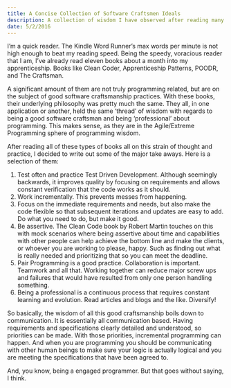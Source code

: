 ```yaml
---
title: A Concise Collection of Software Craftsmen Ideals
description: A collection of wisdom I have observed after reading many books.
date: 5/2/2016
---
```


I’m a quick reader. The Kindle Word Runner’s max words per minute is not high enough to beat my reading speed. Being the speedy, voracious reader that I am, I’ve already read eleven books about a month into my apprenticeship. Books like Clean Coder, Apprenticeship Patterns, POODR, and The Craftsman.

A significant amount of them are not truly programming related, but are on the subject of good software craftsmanship practices. With these books, their underlying philosophy was pretty much the same. They all, in one application or another, held the same ‘thread’ of wisdom with regards to being a good software craftsman and being ‘professional’ about programming. This makes sense, as they are in the Agile/Extreme Programming sphere of programming wisdom.

After reading all of these types of books all on this strain of thought and practice, I decided to write out some of the major take aways. Here is a selection of them:

1. Test often and practice Test Driven Development. Although seemingly backwards, it improves quality by focusing on requirements and allows constant verification that the code works as it should.
2. Work incrementally. This prevents messes from happening.
3. Focus on the immediate requirements and needs, but also make the code flexible so that subsequent iterations and updates are easy to add. Do what you need to do, but make it good.
4. Be assertive. The Clean Code book by Robert Martin touches on this with mock scenarios where being assertive about time and capabilities with other people can help achieve the bottom line and make the clients, or whoever you are working to please, happy. Such as finding out what is really needed and prioritizing that so you can meet the deadline.
5. Pair Programming is a good practice. Collaboration is important. Teamwork and all that. Working together can reduce major screw ups and failures that would have resulted from only one person handling something.
6. Being a professional is a continuous process that requires constant learning and evolution.  Read articles and blogs and the like. Diversify!

So basically, the wisdom of all this good craftsmanship boils down to communication. It is essentially all communication based. Having requirements and specifications clearly detailed and understood, so priorities can be made. With those priorities, incremental programming can happen. And when you are programming you should be communicating with other human beings to make sure your logic is actually logical and you are meeting the specifications that have been agreed to.

And, you know, being a engaged programmer. But that goes without saying, I think.
